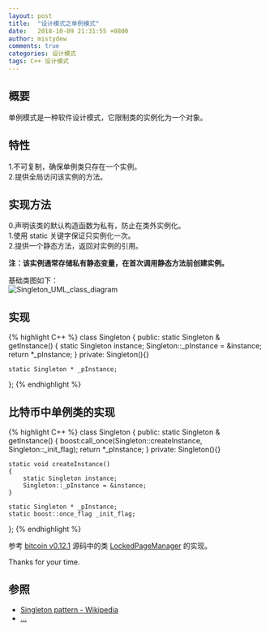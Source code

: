 ```yaml
---
layout: post
title:  "设计模式之单例模式"
date:   2018-10-09 21:31:55 +0800
author: mistydew
comments: true
categories: 设计模式
tags: C++ 设计模式
---
```

## 概要
单例模式是一种软件设计模式，它限制类的实例化为一个对象。

## 特性
1.不可复制，确保单例类只存在一个实例。<br>
2.提供全局访问该实例的方法。

## 实现方法
0.声明该类的默认构造函数为私有，防止在类外实例化。<br>
1.使用 static 关键字保证只实例化一次。<br>
2.提供一个静态方法，返回对实例的引用。

**注：该实例通常存储私有静态变量，在首次调用静态方法前创建实例。**

基础类图如下：<br>
![Singleton_UML_class_diagram](/images/20180717/Singleton_UML_class_diagram.svg)

## 实现

{% highlight C++ %}
class Singleton
{
public:
	static Singleton & getInstance()
	{
		static Singleton instance;
		Singleton::_pInstance = &instance;
		return *_pInstance;
	}
private:
	Singleton(){}

	static Singleton * _pInstance;
};
{% endhighlight %}

## 比特币中单例类的实现

{% highlight C++ %}
class Singleton
{
public:
	static Singleton & getInstance()
	{
		boost:call_once(Singleton::createInstance, Singleton::_init_flag);
		return *_pInstance;
	}
private:
	Singleton(){}

	static void createInstance()
	{
		static Singleton instance;
		Singleton::_pInstance = &instance;
	}

	static Singleton * _pInstance;
	static boost::once_flag _init_flag;
};
{% endhighlight %}

参考 [bitcoin v0.12.1](https://github.com/bitcoin/bitcoin/tree/v0.12.1) 源码中的类 [LockedPageManager](https://github.com/bitcoin/bitcoin/blob/v0.12.1/src/support/pagelocker.h) 的实现。

Thanks for your time.

## 参照
* [Singleton pattern - Wikipedia](https://en.wikipedia.org/wiki/Singleton_pattern)
* [...](https://github.com/mistydew/DesignPatterns)
